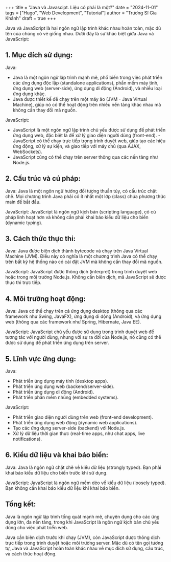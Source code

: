 +++
title = "Java và Javascipt. Liệu có phải là một?"
date = "2024-11-01"
tags = ["Hugo", "Web Development", "Tutorial"]
author = "Trương Sĩ Gia Khánh"
draft = true
+++

Java và JavaScript là hai ngôn ngữ lập trình khác nhau hoàn toàn, mặc dù tên của chúng có vẻ giống nhau. Dưới đây là sự khác biệt giữa Java và JavaScript:

## 1. Mục đích sử dụng:
Java:
- Java là một ngôn ngữ lập trình mạnh mẽ, phổ biến trong việc phát triển các ứng dụng độc lập (standalone applications), phần mềm máy tính, ứng dụng web (server-side), ứng dụng di động (Android), và nhiều loại ứng dụng khác.
- Java được thiết kế để chạy trên một máy ảo (JVM - Java Virtual Machine), giúp nó có thể hoạt động trên nhiều nền tảng khác nhau mà không cần thay đổi mã nguồn.

JavaScript:
- JavaScript là một ngôn ngữ lập trình chủ yếu được sử dụng để phát triển ứng dụng web, đặc biệt là để xử lý giao diện người dùng (front-end). - JavaScript có thể chạy trực tiếp trong trình duyệt web, giúp tạo các hiệu ứng động, xử lý sự kiện, và giao tiếp với máy chủ (qua AJAX, WebSockets).
- JavaScript cũng có thể chạy trên server thông qua các nền tảng như Node.js.

## 2. Cấu trúc và cú pháp:
Java: Java là một ngôn ngữ hướng đối tượng thuần túy, có cấu trúc chặt chẽ. Mọi chương trình Java phải có ít nhất một lớp (class) chứa phương thức main để bắt đầu.

JavaScript: JavaScript là ngôn ngữ kịch bản (scripting language), có cú pháp linh hoạt hơn và không cần phải khai báo kiểu dữ liệu cho biến (dynamic typing).

## 3. Cách thức thực thi:
Java: Java được biên dịch thành bytecode và chạy trên Java Virtual Machine (JVM). Điều này có nghĩa là một chương trình Java có thể chạy trên bất kỳ hệ thống nào có cài đặt JVM mà không cần thay đổi mã nguồn.

JavaScript: JavaScript được thông dịch (interpret) trong trình duyệt web hoặc trong môi trường Node.js. Không cần biên dịch, mã JavaScript sẽ được thực thi trực tiếp.

## 4. Môi trường hoạt động:
Java: Java có thể chạy trên cả ứng dụng desktop (thông qua các framework như Swing, JavaFX), ứng dụng di động (Android), và ứng dụng web (thông qua các framework như Spring, Hibernate, Java EE).

JavaScript: JavaScript chủ yếu được sử dụng trong trình duyệt web để tương tác với người dùng, nhưng với sự ra đời của Node.js, nó cũng có thể được sử dụng để phát triển ứng dụng trên server.

## 5. Lĩnh vực ứng dụng:
Java:
- Phát triển ứng dụng máy tính (desktop apps).
- Phát triển ứng dụng web (backend/server-side).
- Phát triển ứng dụng di động (Android).
- Phát triển phần mềm nhúng (embedded systems).

JavaScript:
- Phát triển giao diện người dùng trên web (front-end development).
- Phát triển ứng dụng web động (dynamic web applications).
- Tạo các ứng dụng server-side (backend) với Node.js.
- Xử lý dữ liệu thời gian thực (real-time apps, như chat apps, live notifications).

## 6. Kiểu dữ liệu và khai báo biến:
Java: Java là ngôn ngữ chặt chẽ về kiểu dữ liệu (strongly typed). Bạn phải khai báo kiểu dữ liệu cho biến trước khi sử dụng.

JavaScript: JavaScript là ngôn ngữ mềm dẻo về kiểu dữ liệu (loosely typed). Bạn không cần khai báo kiểu dữ liệu khi khai báo biến.

## Tổng kết:
Java là ngôn ngữ lập trình tổng quát mạnh mẽ, chuyên dụng cho các ứng dụng lớn, đa nền tảng, trong khi JavaScript là ngôn ngữ kịch bản chủ yếu dùng cho việc phát triển web.

Java cần biên dịch trước khi chạy (JVM), còn JavaScript được thông dịch trực tiếp trong trình duyệt hoặc môi trường server.
Mặc dù có tên gọi tương tự, Java và JavaScript hoàn toàn khác nhau về mục đích sử dụng, cấu trúc, và cách thức hoạt động.


